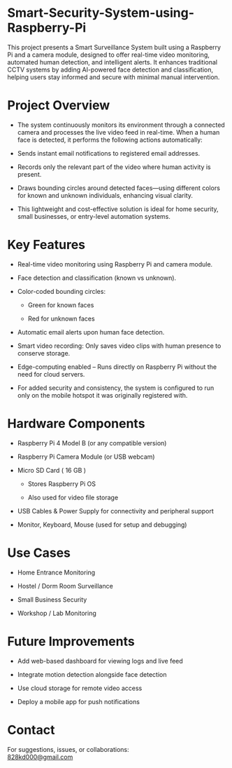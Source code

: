 # Smart-Security-System-using-Raspberry-Pi
This project presents a Smart Surveillance System built using a Raspberry Pi and a camera module, designed to offer real-time video monitoring, automated human detection, and intelligent alerts. It enhances traditional CCTV systems by adding AI-powered face detection and classification, helping users stay informed and secure with minimal manual intervention.

# Project Overview
- The system continuously monitors its environment through a connected camera and processes the live video feed in real-time. When a human face is detected, it performs the following actions automatically:

- Sends instant email notifications to registered email addresses.

- Records only the relevant part of the video where human activity is present.

- Draws bounding circles around detected faces—using different colors for known and unknown individuals, enhancing visual clarity.

- This lightweight and cost-effective solution is ideal for home security, small businesses, or entry-level automation systems.

# Key Features
- Real-time video monitoring using Raspberry Pi and camera module.

- Face detection and classification (known vs unknown).

- Color-coded bounding circles:

   - Green for known faces

   - Red for unknown faces

- Automatic email alerts upon human face detection.

- Smart video recording: Only saves video clips with human presence to conserve storage.

- Edge-computing enabled – Runs directly on Raspberry Pi without the need for cloud servers.

- For added security and consistency, the system is configured to run only on the mobile hotspot it was originally registered with.

# Hardware Components
- Raspberry Pi 4 Model B (or any compatible version)

- Raspberry Pi Camera Module (or USB webcam)

- Micro SD Card ( 16 GB )

   - Stores Raspberry Pi OS

   - Also used for video file storage

- USB Cables & Power Supply for connectivity and peripheral support

- Monitor, Keyboard, Mouse (used for setup and debugging)

# Use Cases
- Home Entrance Monitoring

- Hostel / Dorm Room Surveillance

- Small Business Security

- Workshop / Lab Monitoring

# Future Improvements
- Add web-based dashboard for viewing logs and live feed

- Integrate motion detection alongside face detection

- Use cloud storage for remote video access

- Deploy a mobile app for push notifications

#  Contact
For suggestions, issues, or collaborations: <br>
828kd000@gmail.com <br>






  
